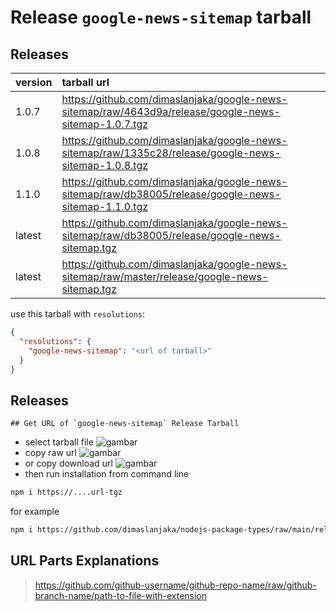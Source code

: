 # Release `google-news-sitemap` tarball
## Releases
| version | tarball url |
| :--- | :--- |
| 1.0.7 | https://github.com/dimaslanjaka/google-news-sitemap/raw/4643d9a/release/google-news-sitemap-1.0.7.tgz |
| 1.0.8 | https://github.com/dimaslanjaka/google-news-sitemap/raw/1335c28/release/google-news-sitemap-1.0.8.tgz |
| 1.1.0 | https://github.com/dimaslanjaka/google-news-sitemap/raw/db38005/release/google-news-sitemap-1.1.0.tgz |
| latest | https://github.com/dimaslanjaka/google-news-sitemap/raw/db38005/release/google-news-sitemap.tgz |
| latest | https://github.com/dimaslanjaka/google-news-sitemap/raw/master/release/google-news-sitemap.tgz |

use this tarball with `resolutions`:
```json
{
  "resolutions": {
    "google-news-sitemap": "<url of tarball>"
  }
}
```

## Releases

    ## Get URL of `google-news-sitemap` Release Tarball
- select tarball file
![gambar](https://user-images.githubusercontent.com/12471057/203216375-8af4b5d9-00c2-40fb-8d3d-d220beaabd46.png)
- copy raw url
![gambar](https://user-images.githubusercontent.com/12471057/203216508-7590cbb9-a1ce-47d6-96ca-8d82149f0762.png)
- or copy download url
![gambar](https://user-images.githubusercontent.com/12471057/203216541-3807d2c3-5213-49f3-b93d-c626dbae3b2e.png)
- then run installation from command line
```bash
npm i https://....url-tgz
```
for example
```bash
npm i https://github.com/dimaslanjaka/nodejs-package-types/raw/main/release/nodejs-package-types.tgz
```

## URL Parts Explanations
> https://github.com/github-username/github-repo-name/raw/github-branch-name/path-to-file-with-extension